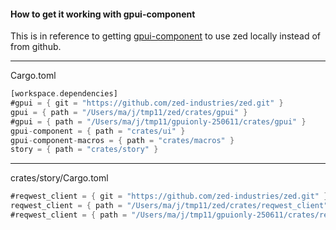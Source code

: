 
#### How to get it working with gpui-component

This is in reference to getting [gpui-component](https://github.com/longbridge/gpui-component) to use zed locally instead of from github.

---

Cargo.toml

```rust
[workspace.dependencies]
#gpui = { git = "https://github.com/zed-industries/zed.git" }
gpui = { path = "/Users/ma/j/tmp11/zed/crates/gpui" }
#gpui = { path = "/Users/ma/j/tmp11/gpuionly-250611/crates/gpui" }
gpui-component = { path = "crates/ui" }
gpui-component-macros = { path = "crates/macros" }
story = { path = "crates/story" }
```

---

crates/story/Cargo.toml

```rust
#reqwest_client = { git = "https://github.com/zed-industries/zed.git" }
reqwest_client = { path = "/Users/ma/j/tmp11/zed/crates/reqwest_client" }
#reqwest_client = { path = "/Users/ma/j/tmp11/gpuionly-250611/crates/reqwest_client" }
```
